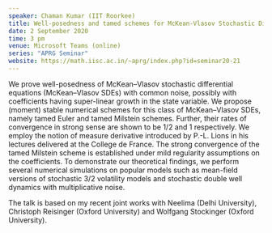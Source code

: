```yaml
---
speaker: Chaman Kumar (IIT Roorkee)
title: Well-posedness and tamed schemes for McKean-Vlasov Stochastic Differential Equations with Common Noise
date: 2 September 2020
time: 3 pm
venue: Microsoft Teams (online)
series: "APRG Seminar"
website: https://math.iisc.ac.in/~aprg/index.php?id=seminar20-21
---
```


We prove well-posedness of McKean–Vlasov stochastic differential equations (McKean–Vlasov SDEs) with common noise,
possibly with coefficients having super-linear growth in the state variable. We propose (moment) stable numerical
schemes for this class of McKean–Vlasov SDEs, namely tamed Euler and tamed Milstein schemes. Further, their rates
of convergence in strong sense are shown to be 1/2 and 1 respectively. We employ the notion of measure derivative
introduced by P.-L. Lions in his lectures delivered at the College de France. The strong convergence of the tamed
Milstein scheme is established under mild regularity assumptions on the coefficients. To demonstrate our theoretical
findings, we perform several numerical simulations on popular models such as mean-field versions of stochastic 3/2
volatility models and stochastic double well dynamics with multiplicative noise.  

The talk is based on my recent joint works with Neelima (Delhi University), Christoph Reisinger (Oxford University)
and Wolfgang Stockinger (Oxford University).
